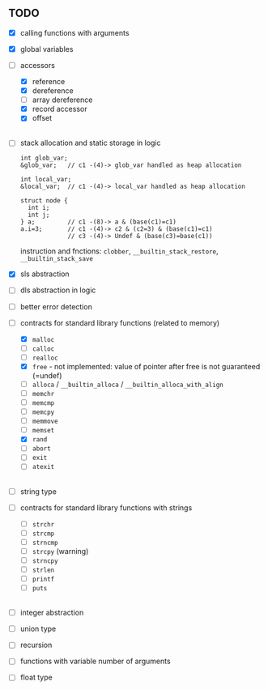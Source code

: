 ## TODO

- [x] calling functions with arguments

- [x] global variables

- [ ] accessors
  - [x] reference
  - [x] dereference
  - [ ] array dereference
  - [x] record accessor
  - [x] offset
  <br/>
- [ ] stack allocation and static storage in logic
    ```
    int glob_var;
    &glob_var;   // c1 -(4)-> glob_var handled as heap allocation
  
    int local_var;
    &local_var;  // c1 -(4)-> local_var handled as heap allocation
  
    struct node {
      int i;
      int j;
    } a;         // c1 -(8)-> a & (base(c1)=c1)
    a.i=3;       // c1 -(4)-> c2 & (c2=3) & (base(c1)=c1)
                 // c3 -(4)-> Undef & (base(c3)=base(c1))
    ```
   instruction and fnctions: `clobber`, `__builtin_stack_restore`, `__builtin_stack_save` 

- [x] sls abstraction

- [ ] dls abstraction in logic

- [ ] better error detection

- [ ] contracts for standard library functions (related to memory)
  - [x] `malloc`
  - [ ] `calloc`
  - [ ] `realloc`
  - [x] `free` - not implemented: value of pointer after free is not guaranteed (=undef)
  - [ ] `alloca` / `__builtin_alloca` / `__builtin_alloca_with_align`
  - [ ] `memchr`
  - [ ] `memcmp`
  - [ ] `memcpy`
  - [ ] `memmove`
  - [ ] `memset`
  - [x] `rand`
  - [ ] `abort`
  - [ ] `exit`
  - [ ] `atexit`
  <br/>
- [ ] string type

- [ ] contracts for standard library functions with strings
  - [ ] `strchr`
  - [ ] `strcmp`
  - [ ] `strncmp`
  - [ ] `strcpy` (warning)
  - [ ] `strncpy`
  - [ ] `strlen`
  - [ ] `printf`
  - [ ] `puts`
  <br/>
- [ ] integer abstraction

- [ ] union type

- [ ] recursion

- [ ] functions with variable number of arguments

- [ ] float type
